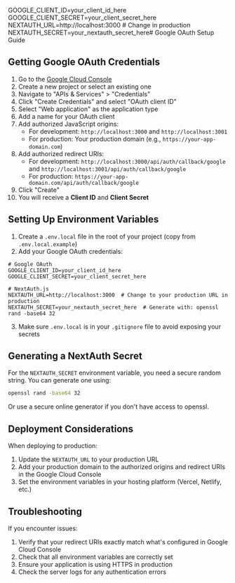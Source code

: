 GOOGLE_CLIENT_ID=your_client_id_here
GOOGLE_CLIENT_SECRET=your_client_secret_here
NEXTAUTH_URL=http://localhost:3000  # Change in production
NEXTAUTH_SECRET=your_nextauth_secret_here# Google OAuth Setup Guide

## Getting Google OAuth Credentials

1. Go to the [Google Cloud Console](https://console.cloud.google.com/)
2. Create a new project or select an existing one
3. Navigate to "APIs & Services" > "Credentials"
4. Click "Create Credentials" and select "OAuth client ID"
5. Select "Web application" as the application type
6. Add a name for your OAuth client
7. Add authorized JavaScript origins:
   - For development: `http://localhost:3000` and `http://localhost:3001`
   - For production: Your production domain (e.g., `https://your-app-domain.com`)
8. Add authorized redirect URIs:
   - For development: `http://localhost:3000/api/auth/callback/google` and `http://localhost:3001/api/auth/callback/google`
   - For production: `https://your-app-domain.com/api/auth/callback/google`
9. Click "Create"
10. You will receive a **Client ID** and **Client Secret**

## Setting Up Environment Variables

1. Create a `.env.local` file in the root of your project (copy from `.env.local.example`)
2. Add your Google OAuth credentials:

```
# Google OAuth
GOOGLE_CLIENT_ID=your_client_id_here
GOOGLE_CLIENT_SECRET=your_client_secret_here

# NextAuth.js
NEXTAUTH_URL=http://localhost:3000  # Change to your production URL in production
NEXTAUTH_SECRET=your_nextauth_secret_here  # Generate with: openssl rand -base64 32
```

3. Make sure `.env.local` is in your `.gitignore` file to avoid exposing your secrets

## Generating a NextAuth Secret

For the `NEXTAUTH_SECRET` environment variable, you need a secure random string. You can generate one using:

```bash
openssl rand -base64 32
```

Or use a secure online generator if you don't have access to openssl.

## Deployment Considerations

When deploying to production:

1. Update the `NEXTAUTH_URL` to your production URL
2. Add your production domain to the authorized origins and redirect URIs in the Google Cloud Console
3. Set the environment variables in your hosting platform (Vercel, Netlify, etc.)

## Troubleshooting

If you encounter issues:

1. Verify that your redirect URIs exactly match what's configured in Google Cloud Console
2. Check that all environment variables are correctly set
3. Ensure your application is using HTTPS in production
4. Check the server logs for any authentication errors
